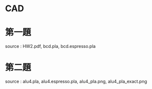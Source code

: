 # CAD
# 第一題
source : HW2.pdf, bcd.pla, bcd.espresso.pla

# 第二題
source : alu4.pla, alu4.espresso.pla, alu4_pla.png, alu4_pla_exact.png




